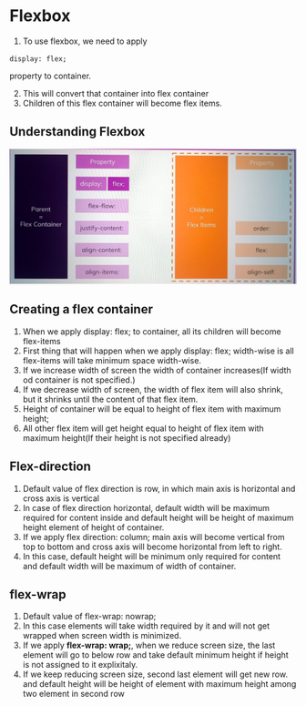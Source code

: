 # Flexbox

1. To use flexbox, we need to apply

```
display: flex;
```

property to container.

2. This will convert that container into flex container
3. Children of this flex container will become flex items.

## Understanding Flexbox

![understanding flexbox](./UnderstandingFlexbox.jpeg)

## Creating a flex container

1. When we apply display: flex; to container, all its children will become flex-items
2. First thing that will happen when we apply display: flex; width-wise is all flex-items will take minimum space width-wise.
3. If we increase width of screen the width of container increases(If width od container is not specified.)
4. If we decrease width of screen, the width of flex item will also shrink, but it shrinks until the content of that flex item.
5. Height of container will be equal to height of flex item with maximum height;
6. All other flex item will get height equal to height of flex item with maximum height(If their height is not specified already)

## Flex-direction

1. Default value of flex direction is row, in which main axis is horizontal and cross axis is vertical
2. In case of flex direction horizontal, default width will be maximum required for content inside and default height will be height of maximum height element of height of container.
3. If we apply flex direction: column; main axis will become vertical from top to bottom and cross axis will become horizontal from left to right.
4. In this case, default height will be minimum only required for content and default width will be maximum of width of container.

## flex-wrap

1. Default value of flex-wrap: nowrap;
2. In this case elements will take width required by it and will not get wrapped when screen width is minimized.
3. If we apply **flex-wrap: wrap;**, when we reduce screen size, the last element will go to below row and take default minimum height if height is not assigned to it explixitaly.
4. If we keep reducing screen size, second last element will get new row. and default height will be height of element with maximum height among two element in second row
